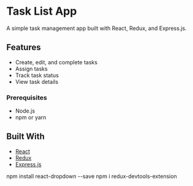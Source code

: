   # Task List App

A simple task management app built with React, Redux, and Express.js.

## Features

- Create, edit, and complete tasks
- Assign tasks
- Track task status
- View task details

### Prerequisites

- Node.js
- npm or yarn

## Built With

- [React](https://reactjs.org/)
- [Redux](https://redux.js.org/)
- [Express.js](https://expressjs.com/)

npm install react-dropdown --save
npm i redux-devtools-extension
